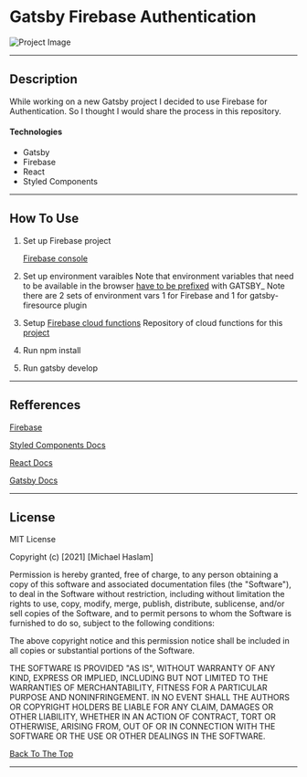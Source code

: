 # Gatsby Firebase Authentication

![Project Image](https://res.cloudinary.com/dnpje4e34/image/upload/v1633635629/Gatsby-firebase-startup_bsntl7.png)

---

## Description

While working on a new Gatsby project I decided to use Firebase for Authentication. So I thought I would share the process in this repository.

#### Technologies

- Gatsby
- Firebase
- React
- Styled Components

---

## How To Use

1. Set up Firebase project

   [Firebase console](https://console.firebase.google.com/u/4/)

2. Set up environment varaibles
   Note that environment variables that need to be available in the browser [have to be prefixed](https://www.gatsbyjs.com/docs/how-to/local-development/environment-variables/#client-side-javascript) with GATSBY\_ Note there are 2 sets of environment vars 1 for Firebase and 1 for gatsby-firesource plugin

3. Setup [Firebase cloud functions](https://firebase.google.com/docs/functions)
   Repository of cloud functions for this [project](https://github.com/Ongomobile/Gatsby-firebase-cloud-functions)
4. Run npm install

5. Run gatsby develop

---

## Refferences

[Firebase](https://firebase.google.com/)

[Styled Components Docs](https://styled-components.com/)

[React Docs](https://reactjs.org/docs)

[Gatsby Docs](https://www.gatsbyjs.com/docs/)

---

## License

MIT License

Copyright (c) [2021] [Michael Haslam]

Permission is hereby granted, free of charge, to any person obtaining a copy
of this software and associated documentation files (the "Software"), to deal
in the Software without restriction, including without limitation the rights
to use, copy, modify, merge, publish, distribute, sublicense, and/or sell
copies of the Software, and to permit persons to whom the Software is
furnished to do so, subject to the following conditions:

The above copyright notice and this permission notice shall be included in all
copies or substantial portions of the Software.

THE SOFTWARE IS PROVIDED "AS IS", WITHOUT WARRANTY OF ANY KIND, EXPRESS OR
IMPLIED, INCLUDING BUT NOT LIMITED TO THE WARRANTIES OF MERCHANTABILITY,
FITNESS FOR A PARTICULAR PURPOSE AND NONINFRINGEMENT. IN NO EVENT SHALL THE
AUTHORS OR COPYRIGHT HOLDERS BE LIABLE FOR ANY CLAIM, DAMAGES OR OTHER
LIABILITY, WHETHER IN AN ACTION OF CONTRACT, TORT OR OTHERWISE, ARISING FROM,
OUT OF OR IN CONNECTION WITH THE SOFTWARE OR THE USE OR OTHER DEALINGS IN THE
SOFTWARE.

[Back To The Top](#read-me-template)

---
